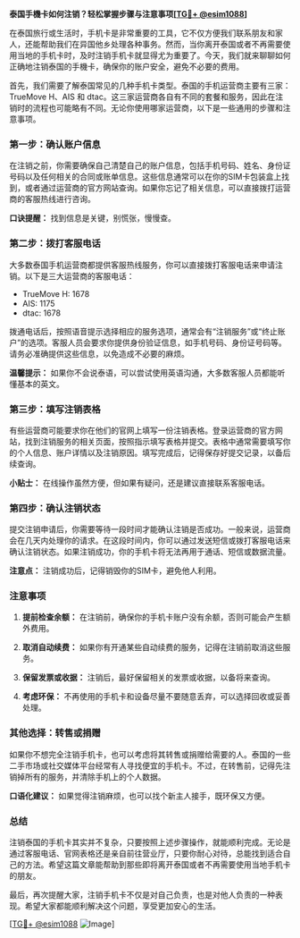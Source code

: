 **泰国手機卡如何注销？轻松掌握步骤与注意事项[[TG💪+ @esim1088](https://t.me/s/esim1088)]**

在泰国旅行或生活时，手机卡是非常重要的工具，它不仅方便我们联系朋友和家人，还能帮助我们在异国他乡处理各种事务。然而，当你离开泰国或者不再需要使用当地的手机卡时，及时注销手机卡就显得尤为重要了。今天，我们就来聊聊如何正确地注销泰国的手機卡，确保你的账户安全，避免不必要的费用。

首先，我们需要了解泰国常见的几种手机卡类型。泰国的手机运营商主要有三家：TrueMove H、AIS 和 dtac。这三家运营商各自有不同的套餐和服务，因此在注销时的流程也可能略有不同。无论你使用哪家运营商，以下是一些通用的步骤和注意事项。

### **第一步：确认账户信息**

在注销之前，你需要确保自己清楚自己的账户信息，包括手机号码、姓名、身份证号码以及任何相关的合同或账单信息。这些信息通常可以在你的SIM卡包装盒上找到，或者通过运营商的官方网站查询。如果你忘记了相关信息，可以直接拨打运营商的客服热线进行咨询。

**口诀提醒：** 找到信息是关键，别慌张，慢慢查。

### **第二步：拨打客服电话**

大多数泰国手机运营商都提供客服热线服务，你可以直接拨打客服电话来申请注销。以下是三大运营商的客服电话：

- TrueMove H: 1678
- AIS: 1175
- dtac: 1678

拨通电话后，按照语音提示选择相应的服务选项，通常会有“注销服务”或“终止账户”的选项。客服人员会要求你提供身份验证信息，如手机号码、身份证号码等。请务必准确提供这些信息，以免造成不必要的麻烦。

**温馨提示：** 如果你不会说泰语，可以尝试使用英语沟通，大多数客服人员都能听懂基本的英文。

### **第三步：填写注销表格**

有些运营商可能要求你在他们的官网上填写一份注销表格。登录运营商的官方网站，找到注销服务的相关页面，按照指示填写表格并提交。表格中通常需要填写你的个人信息、账户详情以及注销原因。填写完成后，记得保存好提交记录，以备后续查询。

**小贴士：** 在线操作虽然方便，但如果有疑问，还是建议直接联系客服电话。

### **第四步：确认注销状态**

提交注销申请后，你需要等待一段时间才能确认注销是否成功。一般来说，运营商会在几天内处理你的请求。在这段时间内，你可以通过发送短信或拨打客服电话来确认注销状态。如果注销成功，你的手机卡将无法再用于通话、短信或数据流量。

**注意点：** 注销成功后，记得销毁你的SIM卡，避免他人利用。

### **注意事项**

1. **提前检查余额：** 在注销前，确保你的手机卡账户没有余额，否则可能会产生额外费用。
   
2. **取消自动续费：** 如果你有开通某些自动续费的服务，记得在注销前取消这些服务。

3. **保留发票或收据：** 注销后，最好保留相关的发票或收据，以备将来查询。

4. **考虑环保：** 不再使用的手机卡和设备尽量不要随意丢弃，可以选择回收或妥善处理。

### **其他选择：转售或捐赠**

如果你不想完全注销手机卡，也可以考虑将其转售或捐赠给需要的人。泰国的一些二手市场或社交媒体平台经常有人寻找便宜的手机卡。不过，在转售前，记得先注销掉所有的服务，并清除手机上的个人数据。

**口语化建议：** 如果觉得注销麻烦，也可以找个新主人接手，既环保又方便。

### **总结**

注销泰国的手机卡其实并不复杂，只要按照上述步骤操作，就能顺利完成。无论是通过客服电话、官网表格还是亲自前往营业厅，只要你耐心对待，总能找到适合自己的方法。希望这篇文章能帮助到那些即将离开泰国或者不再需要使用当地手机卡的朋友。

最后，再次提醒大家，注销手机卡不仅是对自己负责，也是对他人负责的一种表现。希望大家都能顺利解决这个问题，享受更加安心的生活。

[[TG💪+ @esim1088](https://t.me/s/esim1088) ![Image](https://i.postimg.cc/4NQfJmqS/Snipaste-2025-05-13-00-14-12.png)]